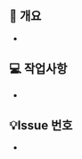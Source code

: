 <!--
  PR 작성 가이드
  1. 겸손한 어조를 사용하여 상대방이 기분나쁘지 않도록 노력할 것.
  2. 명확하게 질문하고 명확하게 답변할 것.
  3. 새로운 모듈 설치시 PR message에 기재할 것.
  4. PR 올리기전에 branch 반드시 확인할 것.
 -->
 ## 📌 개요 <!-- PR내용에 대해 축약해서 적어주세요. -->
  -
 ## 💻 작업사항 <!-- PR내용에 대해 상세설명이 필요하다면 이 부분에 기재 해주세요. -->
  -
 ## 💡Issue 번호 <!-- issue number을 link 시켜주세요 (ex. "- close #4242") -->
 - 
